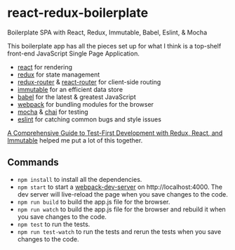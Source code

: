 # react-redux-boilerplate
Boilerplate SPA with React, Redux, Immutable, Babel, Eslint, & Mocha

This boilerplate app has all the pieces set up for what I think is a top-shelf front-end JavaScript Single Page Application.

* [react](http://facebook.github.io/react/) for rendering
* [redux](http://redux.js.org/) for state management
* [redux-router](https://github.com/rackt/redux-router) & [react-router](https://github.com/rackt/react-router) for client-side routing
* [immutable](http://facebook.github.io/immutable-js/) for an efficient data store
* [babel](http://babeljs.io/) for the latest & greatest JavaScript
* [webpack](https://webpack.github.io/) for bundling modules for the browser
* [mocha](http://mochajs.org/) & [chai](http://chaijs.com/) for testing
* [eslint](http://eslint.org/) for catching common bugs and style issues

[A Comprehensive Guide to Test-First Development with Redux, React, and Immutable](http://teropa.info/blog/2015/09/10/full-stack-redux-tutorial.html) helped me put a lot of this together.

## Commands

* `npm install` to install all the dependencies.
* `npm start` to start a [webpack-dev-server](https://webpack.github.io/docs/webpack-dev-server.html) on http://localhost:4000. The dev server will live-reload the page when you save changes to the code.
* `npm run build` to build the app.js file for the browser.
* `npm run watch` to build the app.js file for the browser and rebuild it when you save changes to the code.
* `npm test` to run the tests.
* `npm run test-watch` to run the tests and rerun the tests when you save changes to the code.
